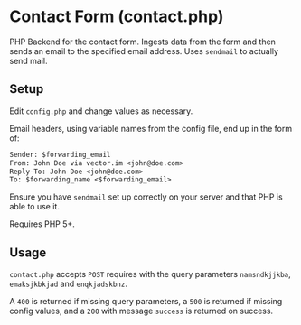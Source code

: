# Contact Form (contact.php)

PHP Backend for the contact form. Ingests data from the
form and then sends an email to the specified email address. Uses `sendmail`
to actually send mail.

## Setup

Edit `config.php` and change values as necessary.

Email headers, using variable names from the config file, end up in the form of:

```txt
Sender: $forwarding_email
From: John Doe via vector.im <john@doe.com>
Reply-To: John Doe <john@doe.com>
To: $forwarding_name <$forwarding_email>
```

Ensure you have `sendmail` set up correctly on your server and that PHP is able to use it.

Requires PHP 5+.

## Usage

`contact.php` accepts `POST` requires with the query parameters `namsndkjjkba`, `emaksjkbkjad` and `enqkjadskbnz`.

A `400` is returned if missing query parameters, a `500` is returned if missing config values, and a `200` with message `success` is returned on success.
